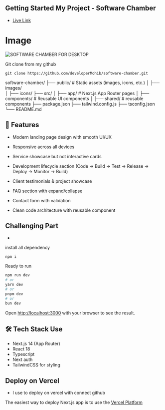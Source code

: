 
## Getting Started My Project - Software Chamber
- [Live Link](https://my-software-chamber.vercel.app)

# Image
![SOFTWARE CHAMBER FOR DESKTOP](/images/desktop-software-chamber.png)

Git clone from my github 
```
git clone https://github.com/developerMohib/software-chamber.git
```

software-chamber/
├── public/              # Static assets (images, icons, etc.)
│   ├── images/          
│   ├── icons/
├── src/
│   ├── app/             # Next.js App Router pages
│   ├── components/      # Reusable UI components
│   ├── shared/          # reusable components
├── package.json
├── tailwind.config.js
├── tsconfig.json
└── README.md


## 🚀 Features

- Modern landing page design with smooth UI/UX

- Responsive across all devices

- Service showcase but not interactive cards

- Development lifecycle section (Code → Build → Test → Release → Deploy → Monitor → Build)

- Client testimonials & project showcase

- FAQ section with expand/collapse

- Contact form with validation

- Clean code architecture with reusable component

## Challenging Part
- 




install all dependency 
```
npm i
```
Ready to run
```bash
npm run dev
# or
yarn dev
# or
pnpm dev
# or
bun dev
```

Open [http://localhost:3000](http://localhost:3000) with your browser to see the result.


## 🛠️ Tech Stack Use
- Next.js 14 (App Router)
- React 18
- Typescript 
- Next auth
- TailwindCSS for styling

## Deploy on Vercel
- I use to deploy on vercel with connect github

The easiest way to deploy Next.js app is to use the [Vercel Platform](https://vercel.com/new?utm_medium=default-template&filter=next.js&utm_source=create-next-app&utm_campaign=create-next-app-readme)
